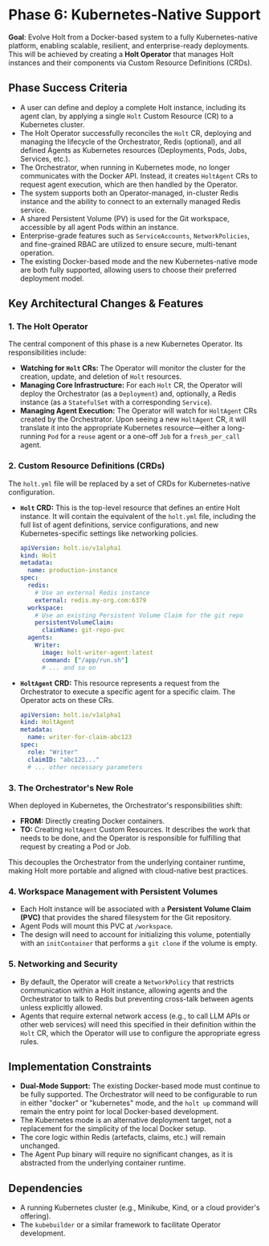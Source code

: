 # **Phase 6: Kubernetes-Native Support**

**Goal**: Evolve Holt from a Docker-based system to a fully Kubernetes-native platform, enabling scalable, resilient, and enterprise-ready deployments. This will be achieved by creating a **Holt Operator** that manages Holt instances and their components via Custom Resource Definitions (CRDs).

## **Phase Success Criteria**

- A user can define and deploy a complete Holt instance, including its agent clan, by applying a single `Holt` Custom Resource (CR) to a Kubernetes cluster.
- The Holt Operator successfully reconciles the `Holt` CR, deploying and managing the lifecycle of the Orchestrator, Redis (optional), and all defined Agents as Kubernetes resources (Deployments, Pods, Jobs, Services, etc.).
- The Orchestrator, when running in Kubernetes mode, no longer communicates with the Docker API. Instead, it creates `HoltAgent` CRs to request agent execution, which are then handled by the Operator.
- The system supports both an Operator-managed, in-cluster Redis instance and the ability to connect to an externally managed Redis service.
- A shared Persistent Volume (PV) is used for the Git workspace, accessible by all agent Pods within an instance.
- Enterprise-grade features such as `ServiceAccounts`, `NetworkPolicies`, and fine-grained RBAC are utilized to ensure secure, multi-tenant operation.
- The existing Docker-based mode and the new Kubernetes-native mode are both fully supported, allowing users to choose their preferred deployment model.

## **Key Architectural Changes & Features**

### 1. The Holt Operator

The central component of this phase is a new Kubernetes Operator. Its responsibilities include:
- **Watching for `Holt` CRs:** The Operator will monitor the cluster for the creation, update, and deletion of `Holt` resources.
- **Managing Core Infrastructure:** For each `Holt` CR, the Operator will deploy the Orchestrator (as a `Deployment`) and, optionally, a Redis instance (as a `StatefulSet` with a corresponding `Service`).
- **Managing Agent Execution:** The Operator will watch for `HoltAgent` CRs created by the Orchestrator. Upon seeing a new `HoltAgent` CR, it will translate it into the appropriate Kubernetes resource—either a long-running `Pod` for a `reuse` agent or a one-off `Job` for a `fresh_per_call` agent.

### 2. Custom Resource Definitions (CRDs)

The `holt.yml` file will be replaced by a set of CRDs for Kubernetes-native configuration.

*   **`Holt` CRD:** This is the top-level resource that defines an entire Holt instance. It will contain the equivalent of the `holt.yml` file, including the full list of agent definitions, service configurations, and new Kubernetes-specific settings like networking policies.

    ```yaml
    apiVersion: holt.io/v1alpha1
    kind: Holt
    metadata:
      name: production-instance
    spec:
      redis:
        # Use an external Redis instance
        external: redis.my-org.com:6379
      workspace:
        # Use an existing Persistent Volume Claim for the git repo
        persistentVolumeClaim:
          claimName: git-repo-pvc
      agents:
        Writer:
          image: holt-writer-agent:latest
          command: ["/app/run.sh"]
          # ... and so on
    ```

*   **`HoltAgent` CRD:** This resource represents a request from the Orchestrator to execute a specific agent for a specific claim. The Operator acts on these CRs.

    ```yaml
    apiVersion: holt.io/v1alpha1
    kind: HoltAgent
    metadata:
      name: writer-for-claim-abc123
    spec:
      role: "Writer"
      claimID: "abc123..."
      # ... other necessary parameters
    ```

### 3. The Orchestrator's New Role

When deployed in Kubernetes, the Orchestrator's responsibilities shift:
- **FROM:** Directly creating Docker containers.
- **TO:** Creating `HoltAgent` Custom Resources. It describes the work that needs to be done, and the Operator is responsible for fulfilling that request by creating a Pod or Job.

This decouples the Orchestrator from the underlying container runtime, making Holt more portable and aligned with cloud-native best practices.

### 4. Workspace Management with Persistent Volumes

- Each Holt instance will be associated with a **Persistent Volume Claim (PVC)** that provides the shared filesystem for the Git repository.
- Agent Pods will mount this PVC at `/workspace`.
- The design will need to account for initializing this volume, potentially with an `initContainer` that performs a `git clone` if the volume is empty.

### 5. Networking and Security

- By default, the Operator will create a `NetworkPolicy` that restricts communication within a Holt instance, allowing agents and the Orchestrator to talk to Redis but preventing cross-talk between agents unless explicitly allowed.
- Agents that require external network access (e.g., to call LLM APIs or other web services) will need this specified in their definition within the `Holt` CR, which the Operator will use to configure the appropriate egress rules.

## **Implementation Constraints**

- **Dual-Mode Support:** The existing Docker-based mode must continue to be fully supported. The Orchestrator will need to be configurable to run in either "docker" or "kubernetes" mode, and the `holt up` command will remain the entry point for local Docker-based development.
- The Kubernetes mode is an alternative deployment target, not a replacement for the simplicity of the local Docker setup.
- The core logic within Redis (artefacts, claims, etc.) will remain unchanged.
- The Agent Pup binary will require no significant changes, as it is abstracted from the underlying container runtime.

## **Dependencies**

- A running Kubernetes cluster (e.g., Minikube, Kind, or a cloud provider's offering).
- The `kubebuilder` or a similar framework to facilitate Operator development.
